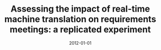 ---
title: "Assessing the impact of real-time machine translation on requirements meetings: a replicated experiment"
collection: publications
category: conferences
permalink: /publication/2012-01-01-Assessing-the-impact-of-real-time-machine-translation-on-requirements-meetings-a-replicated-experiment
date: 2012-01-01
venue: 'In Proc. of 2012 ACM-IEEE International Symposium on Empirical Software Engineering and Measurement, ESEM &apos;12, Lund, Sweden - September 19 - 20, 2012'
paperurl: 'https://doi.org/10.1145/2372251.2372299'
citation: ' Fabio Calefato,  Filippo Lanubile,  Tayana Conte,  Rafael Prikladnicki, &quot;Assessing the impact of real-time machine translation on requirements meetings: a replicated experiment.&quot; <i>In Proc. of 2012 ACM-IEEE International Symposium on Empirical Software Engineering and Measurement, ESEM &apos;12, Lund, Sweden - September 19 - 20, 2012</i>, 2012. DOI: <a href="https://doi.org/10.1145/2372251.2372299">10.1145/2372251.2372299</a>.'
doi: 10.1145/2372251.2372299'
---